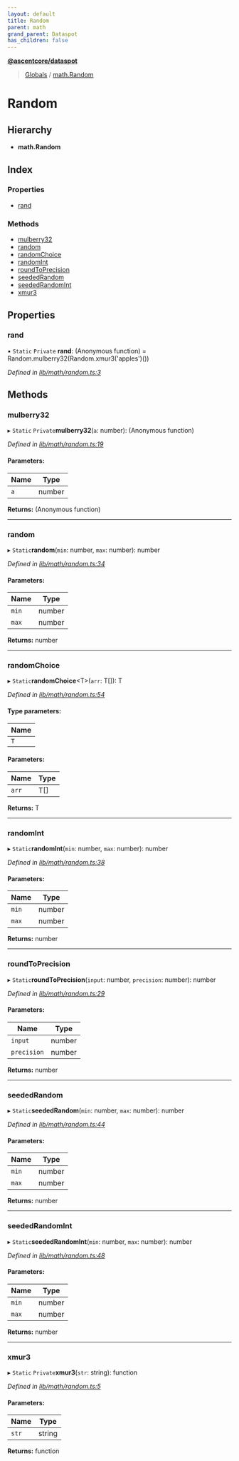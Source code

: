 ```yaml
---
layout: default
title: Random
parent: math
grand_parent: Dataspot
has_children: false
---
```


**[@ascentcore/dataspot](../README.md)**

> [Globals](../globals.md) / [math.Random](math_random)

# Random

## Hierarchy

* **math.Random**

## Index

### Properties

* [rand](math_random#rand)

### Methods

* [mulberry32](math_random#mulberry32)
* [random](math_random#random)
* [randomChoice](math_random#randomchoice)
* [randomInt](math_random#randomint)
* [roundToPrecision](math_random#roundtoprecision)
* [seededRandom](math_random#seededrandom)
* [seededRandomInt](math_random#seededrandomint)
* [xmur3](math_random#xmur3)

## Properties

### rand

▪ `Static` `Private` **rand**: (Anonymous function) = Random.mulberry32(Random.xmur3('apples')())

*Defined in [lib/math/random.ts:3](https://github.com/ascentcore/dataspot/blob/a358cc9/lib/math/random.ts#L3)*

## Methods

### mulberry32

▸ `Static` `Private`**mulberry32**(`a`: number): (Anonymous function)

*Defined in [lib/math/random.ts:19](https://github.com/ascentcore/dataspot/blob/a358cc9/lib/math/random.ts#L19)*

#### Parameters:

Name | Type |
------ | ------ |
`a` | number |

**Returns:** (Anonymous function)

___

### random

▸ `Static`**random**(`min`: number, `max`: number): number

*Defined in [lib/math/random.ts:34](https://github.com/ascentcore/dataspot/blob/a358cc9/lib/math/random.ts#L34)*

#### Parameters:

Name | Type |
------ | ------ |
`min` | number |
`max` | number |

**Returns:** number

___

### randomChoice

▸ `Static`**randomChoice**\<T>(`arr`: T[]): T

*Defined in [lib/math/random.ts:54](https://github.com/ascentcore/dataspot/blob/a358cc9/lib/math/random.ts#L54)*

#### Type parameters:

Name |
------ |
`T` |

#### Parameters:

Name | Type |
------ | ------ |
`arr` | T[] |

**Returns:** T

___

### randomInt

▸ `Static`**randomInt**(`min`: number, `max`: number): number

*Defined in [lib/math/random.ts:38](https://github.com/ascentcore/dataspot/blob/a358cc9/lib/math/random.ts#L38)*

#### Parameters:

Name | Type |
------ | ------ |
`min` | number |
`max` | number |

**Returns:** number

___

### roundToPrecision

▸ `Static`**roundToPrecision**(`input`: number, `precision`: number): number

*Defined in [lib/math/random.ts:29](https://github.com/ascentcore/dataspot/blob/a358cc9/lib/math/random.ts#L29)*

#### Parameters:

Name | Type |
------ | ------ |
`input` | number |
`precision` | number |

**Returns:** number

___

### seededRandom

▸ `Static`**seededRandom**(`min`: number, `max`: number): number

*Defined in [lib/math/random.ts:44](https://github.com/ascentcore/dataspot/blob/a358cc9/lib/math/random.ts#L44)*

#### Parameters:

Name | Type |
------ | ------ |
`min` | number |
`max` | number |

**Returns:** number

___

### seededRandomInt

▸ `Static`**seededRandomInt**(`min`: number, `max`: number): number

*Defined in [lib/math/random.ts:48](https://github.com/ascentcore/dataspot/blob/a358cc9/lib/math/random.ts#L48)*

#### Parameters:

Name | Type |
------ | ------ |
`min` | number |
`max` | number |

**Returns:** number

___

### xmur3

▸ `Static` `Private`**xmur3**(`str`: string): function

*Defined in [lib/math/random.ts:5](https://github.com/ascentcore/dataspot/blob/a358cc9/lib/math/random.ts#L5)*

#### Parameters:

Name | Type |
------ | ------ |
`str` | string |

**Returns:** function
